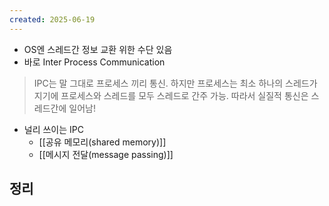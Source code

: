 ```yaml
---
created: 2025-06-19
---
```

- OS엔 스레드간 정보 교환 위한 수단 있음
- 바로 Inter Process Communication
> IPC는 말 그대로 프로세스 끼리 통신. 하지만 프로세스는 최소 하나의 스레드가지기에 프로세스와 스레드를 모두 스레드로 간주 가능. 따라서 실질적 통신은 스레드간에 일어남!
- 널리 쓰이는 IPC
	- [[공유 메모리(shared memory)]]
	- [[메시지 전달(message passing)]]

## 정리

